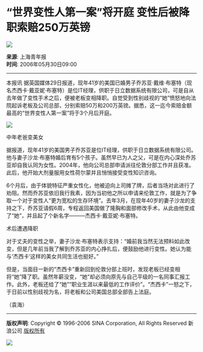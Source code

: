# “世界变性人第一案”将开庭 变性后被降职索赔250万英镑

![](//beacon.sina.com.cn/a.gif?noScript)

**来源**: 上海青年报  
**时间**: 2006年05月30日09:00  

---

本报讯 据英国媒体29日报道，现年41岁的美国已婚男子乔苏亚·戴维·布塞特（现名杰西卡·戴亚妮·布塞特）是位IT经理，供职于日立数据系统有限公司，可是自从去年做了变性手术之后，便被老板变相降职。自觉受到性别歧视的“她”愤怒地向法院起诉老板及公司总部，分别索赔50万和200万英镑。据悉，这一迄今索赔金额最高的“世界变性人第一案”将于3个月后开庭。

![](http://image2.sina.com.cn/dy/images/xfrd_04.gif)

中年老爸变美女

据报道，现年41岁的美国男子乔苏亚是位IT经理，供职于日立数据系统有限公司。他与妻子沙龙·布塞特婚后育有5个孩子。虽然早已为人之父，可是在内心深处乔苏亚却自我认同为女性。2004年，他向公司总部申请派往伦敦分部工作并且获准。此后，他开始大剂量服用女性荷尔蒙并且悄悄接受变性知识咨询。

6个月后，由于体貌特征严重女性化，他被迫向上司摊了牌，后者当场对此进行了劝阻。然而乔苏亚依旧我行我素，因为当初他之所以申请来伦敦工作，就是为了争取一个对于变性人“更为宽松的生存环境”。去年3月，在现年40岁的妻子沙龙的支持之下，乔苏亚请假6周，专程返回美国做了隆胸和面部修改手术，从此由他变成了“她”，并且起了个新名字———杰西卡·戴亚妮·布塞特。

术后遭遇降职

对于丈夫的变性之举，妻子沙龙·布塞特表示支持：“婚前我当然无法预料如此改变，但是几年前当我了解到乔苏亚的内心挣扎后，便鼓励他进行变性。她认为能与‘杰西卡’这样的美女共同生活也挺好。”

但是，当面目一新的“杰西卡”重新回到伦敦分部上班时，发现老板已经变相将“她”降了职。虽然年薪没变，“她”却必须向原先与自己平级的一名同事汇报工作。此外，老板还给了“她”“职业生涯以来最低的工作评价”。“杰西卡”一怒之下，于日前以性别歧视为名，将老板和公司美国总部全部告上法庭。

（袁海）

---

**版权声明**: Copyright © 1996-2006 SINA Corporation, All Rights Reserved 新浪公司 [版权所有](http://www.sina.com.cn/intro/copyright.shtml)  

![](http://image2.sina.com.cn/sms/yypic/smsnews/images2/newszhengwenyeoewe01.gif)